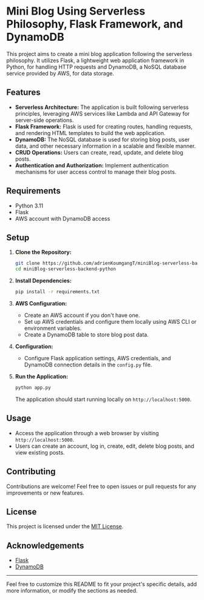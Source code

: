 # Mini Blog Using Serverless Philosophy, Flask Framework, and DynamoDB

This project aims to create a mini blog application following the serverless philosophy. 
It utilizes Flask, a lightweight web application framework in Python, for handling HTTP requests and DynamoDB, 
a NoSQL database service provided by AWS, for data storage.

## Features

- **Serverless Architecture:** The application is built following serverless principles, leveraging AWS services like Lambda and API Gateway for server-side operations.
- **Flask Framework:** Flask is used for creating routes, handling requests, and rendering HTML templates to build the web application.
- **DynamoDB:** The NoSQL database is used for storing blog posts, user data, and other necessary information in a scalable and flexible manner.
- **CRUD Operations:** Users can create, read, update, and delete blog posts.
- **Authentication and Authorization:** Implement authentication mechanisms for user access control to manage their blog posts.

## Requirements

- Python 3.11
- Flask
- AWS account with DynamoDB access

## Setup

1. **Clone the Repository:**

   ```bash
   git clone https://github.com/adrienKoumgangT/miniBlog-serverless-backend-python.git
   cd miniBlog-serverless-backend-python
   ```

2. **Install Dependencies:**

   ```bash
   pip install -r requirements.txt
   ```

3. **AWS Configuration:**

   - Create an AWS account if you don't have one.
   - Set up AWS credentials and configure them locally using AWS CLI or environment variables.
   - Create a DynamoDB table to store blog post data.

4. **Configuration:**

   - Configure Flask application settings, AWS credentials, and DynamoDB connection details in the `config.py` file.

5. **Run the Application:**

   ```bash
   python app.py
   ```

   The application should start running locally on `http://localhost:5000`.

## Usage

- Access the application through a web browser by visiting `http://localhost:5000`.
- Users can create an account, log in, create, edit, delete blog posts, and view existing posts.

## Contributing

Contributions are welcome! Feel free to open issues or pull requests for any improvements or new features.

## License

This project is licensed under the [MIT License](LICENSE).

## Acknowledgements

- [Flask](https://flask.palletsprojects.com/)
- [DynamoDB](https://aws.amazon.com/dynamodb/)

---

Feel free to customize this README to fit your project's specific details, add more information, or modify the sections as needed.